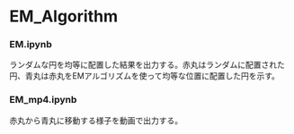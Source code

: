 # EM_Algorithm

### EM.ipynb
ランダムな円を均等に配置した結果を出力する。赤丸はランダムに配置された円、青丸は赤丸をEMアルゴリズムを使って均等な位置に配置した円を示す。  
### EM_mp4.ipynb
赤丸から青丸に移動する様子を動画で出力する。
